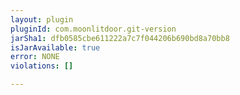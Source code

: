 ```yaml
---
layout: plugin
pluginId: com.moonlitdoor.git-version
jarSha1: dfb0585cbe611222a7c7f044206b690bd8a70bb8
isJarAvailable: true
error: NONE
violations: []

---
```

